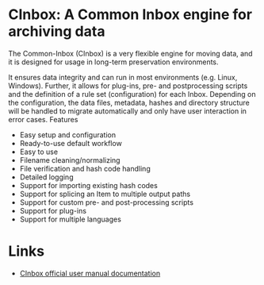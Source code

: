 # CInbox: A Common Inbox engine for archiving data


The Common-Inbox (CInbox) is a very flexible engine for moving data, and it is
designed for usage in long-term preservation environments.

It ensures data integrity and can run in most environments (e.g. Linux,
Windows). Further, it allows for plug-ins, pre- and postprocessing scripts and
the definition of a rule set (configuration) for each Inbox. Depending on the
configuration, the data files, metadata, hashes and directory structure will be
handled to migrate automatically and only have user interaction in error cases.
Features

  * Easy setup and configuration
  * Ready-to-use default workflow
  * Easy to use
  * Filename cleaning/normalizing
  * File verification and hash code handling
  * Detailed logging
  * Support for importing existing hash codes
  * Support for splicing an Item to multiple output paths
  * Support for custom pre- and post-processing scripts
  * Support for plug-ins
  * Support for multiple languages



# Links

  * [CInbox official user manual documentation](http://www.av-rd.com/products/cinbox/cinbox_manual-en.html)

